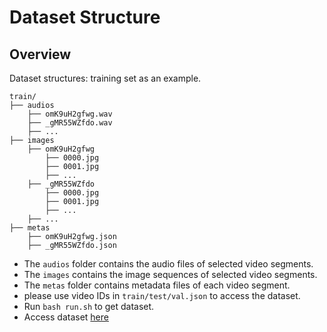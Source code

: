 # Dataset Structure

## Overview
Dataset structures: training set as an example.

```
train/
├── audios
    ├── omK9uH2gfwg.wav
    ├── _gMR55WZfdo.wav
    ├── ...
├── images
    ├── omK9uH2gfwg
        ├── 0000.jpg
        ├── 0001.jpg
        ├── ...
    ├── _gMR55WZfdo
        ├── 0000.jpg
        ├── 0001.jpg
        ├── ...
    ├── ...
├── metas
    ├── omK9uH2gfwg.json
    ├── _gMR55WZfdo.json
```
* The `audios` folder contains the audio files of selected video segments.
* The `images` contains the image sequences of selected video segments.
* The `metas` folder contains metadata files of each video segment.
* please use video IDs in `train/test/val.json` to access the dataset.
* Run `bash run.sh` to get dataset.
* Access dataset [here](https://drive.google.com/file/d/10xPJOE83f7_18aJ9Jb9_SdPnvCIvrtbS/view?usp=sharing)

